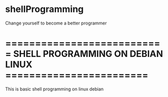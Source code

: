 # shellProgramming
Change yourself to become a better programmer
 # =========================== SHELL PROGRAMMING ON DEBIAN LINUX ========================
 This is basic shell programming on linux debian 
